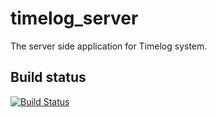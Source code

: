 # timelog_server
The server side application for Timelog system.

## Build status
[![Build Status](https://ssl-drone.csie.ntut.edu.tw/api/badges/software-system-lab/timelog_server/status.svg)](https://ssl-drone.csie.ntut.edu.tw/software-system-lab/timelog_server)

